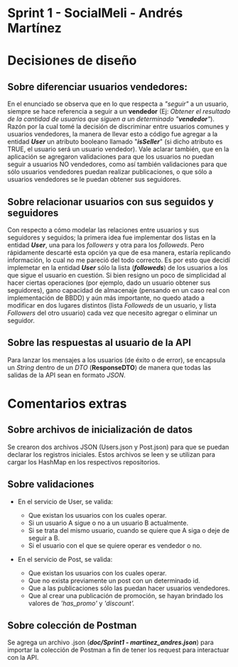 # Sprint 1 - SocialMeli - Andrés Martínez

# Decisiones de diseño

## Sobre diferenciar usuarios vendedores:
En el enunciado se observa que en lo que respecta a *"seguir"* a un usuario, siempre se hace referencia a seguir a un **vendedor** (Ej: *Obtener el resultado de la cantidad de usuarios que siguen a un determinado "**vendedor**"*). Razón por la cual tomé la decisión de discriminar entre usuarios comunes y usuarios vendedores, la manera de llevar esto a código fue agregar a la entidad ***User*** un atributo booleano llamado "***isSeller***" (si dicho atributo es TRUE, el usuario será un usuario vendedor). Vale aclarar también, que en la aplicación se agregaron validaciones para que los usuarios no puedan seguir a usuarios NO vendedores, como así también validaciones para que sólo usuarios vendedores puedan realizar publicaciones, o que sólo a usuarios vendedores se le puedan obtener sus seguidores.

## Sobre relacionar usuarios con sus seguidos y seguidores
Con respecto a cómo modelar las relaciones entre usuarios y sus seguidores y seguidos; la primera idea fue implementar dos listas en la entidad ***User***, una para los *followers* y otra para los *followeds*. Pero rápidamente descarté esta opción ya que de esa manera, estaría replicando información, lo cual no me pareció del todo correcto. Es por esto que decidí implemetar en la entidad ***User*** sólo la lista (***followeds***) de los usuarios a los que sigue el usuario en cuestión. Si bien resigno un poco de simplicidad al hacer ciertas operaciones (por ejemplo, dado un usuario obtener sus seguidores), gano capacidad de almacenaje (pensando en un caso real con implementación de BBDD) y aún más importante, no quedo atado a modificar en dos lugares distintos (lista *Followeds* de un usuario, y lista *Followers* del otro usuario) cada vez que necesito agregar o eliminar un seguidor.

## Sobre las respuestas al usuario de la API
Para lanzar los mensajes a los usuarios (de éxito o de error), se encapsula un *String* dentro de un *DTO* (**ResponseDTO**) de manera que todas las salidas de la API sean en formato *JSON*.

# Comentarios extras
## Sobre archivos de inicialización de datos
Se crearon dos archivos JSON (Users.json y Post.json) para que se puedan declarar los registros iniciales. Estos archivos se leen y se utilizan para cargar los HashMap en los respectivos repositorios.

## Sobre validaciones

* En el servicio de User, se valida:
	* Que existan los usuarios con los cuales operar.
	* Si un usuario A sigue o no a un usuario B actualmente.
	* Si se trata del mismo usuario, cuando se quiere que A siga o deje de seguir a B.
	* Si el usuario con el que se quiere operar es vendedor o no.


* En el servicio de Post, se valida:
	* Que existan los usuarios con los cuales operar.
	* Que no exista previamente un post con un determinado id.
	* Que a las publicaciones sólo las puedan hacer usuarios vendedores.
	* Que al crear una publicación de promoción, se hayan brindado los valores de *'has_promo'* y *'discount'.*

## Sobre colección de Postman 
Se agrega un archivo .json (***doc/Sprint1 - martinez_andres.json***) para importar la colección de Postman a fin de tener los request para interactuar con la API.
